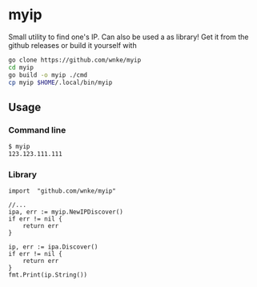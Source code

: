 # myip

Small utility to find one's IP. Can also be used a as library!
Get it from the github releases or build it yourself with

```bash
go clone https://github.com/wnke/myip
cd myip
go build -o myip ./cmd
cp myip $HOME/.local/bin/myip
```

## Usage

### Command line

```bash
$ myip
123.123.111.111
```

### Library

```golang
import 	"github.com/wnke/myip"

//...
ipa, err := myip.NewIPDiscover()
if err != nil {
    return err
}

ip, err := ipa.Discover()
if err != nil {
    return err
}
fmt.Print(ip.String())

```
